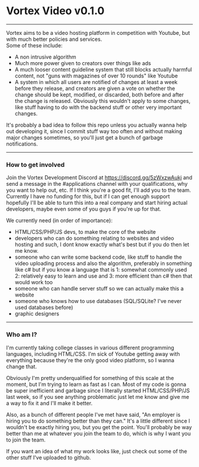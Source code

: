 # Vortex Video v0.1.0

---

Vortex aims to be a video hosting platform in competition with Youtube, but with much better policies and services.   
Some of these include:   
 - A non intrusive algorithm   
 - Much more power given to creators over things like ads   
 - A much looser content guideline system that still blocks actually harmful content, not "guns with magazines of over 10 rounds" like Youtube   
 - A system in which all users are notified of changes at least a week before they release, and creators are given a vote on whether the change should be kept, modified, or discarded, both before and after the change is released. Obviously this wouldn't apply to some changes, like stuff having to do with the backend stuff or other very important changes.    

It's probably a bad idea to follow this repo unless you actually wanna help out developing it, since I commit stuff way too often and without making major changes sometimes, so you'll just get a bunch of garbage notifications.

---

### How to get involved

Join the Vortex Development Discord at https://discord.gg/5zWxzwAukj and send a message in the #applications channel with your qualifications, why you want to help out, etc. If I think you're a good fit, I'll add you to the team.   
Currently I have no funding for this, but if I can get enough support hopefully I'll be able to turn this into a real company and start hiring actual developers, maybe even some of you guys if you're up for that.   

We currently need (in order of importance):

 - HTML/CSS/PHP/JS devs, to make the core of the website
 - developers who can do something relating to websites and video hosting and such, I dont know exactly what's best but if you do then let me know.
 - someone who can write some backend code, like stuff to handle the video uploading process and also the algorithm, preferably in something like c# but if you know a language  that is 1: somewhat commonly used 2: relatively easy to learn and use and 3: more efficient than c# then that would work too
 - someone who can handle server stuff so we can actually make this a website
 - someone who knows how to use databases (SQL/SQLite? I've never used databases before)
 - graphic designers

---

### Who am I?

I'm currently taking college classes in various different programming languages, including HTML/CSS. I'm sick of Youtube getting away with everything because they're the only good video platform, so I wanna change that.   

Obviously I'm pretty underqualified for something of this scale at the moment, but I'm trying to learn as fast as I can. Most of my code is gonna be super inefficient and garbage since I literally started HTML/CSS/PHP/JS last week, so if you see anything problematic just let me know and give me a way to fix it and I'll make it better.   

Also, as a bunch of different people I've met have said, "An employer is hiring you to do something better than they can." It's a little different since I wouldn't be exactly hiring you, but you get the point. You'll probably be way better than me at whatever you join the team to do, which is why I want you to join the team.   

If you want an idea of what my work looks like, just check out some of the other stuff I've uploaded to github.
